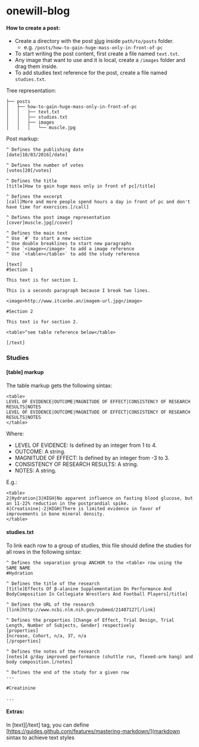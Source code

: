 # onewill-blog

#### How to create a post:
- Create a directory with the post [slug](https://en.wikipedia.org/wiki/Slug_(publishing)) inside `path/to/posts` folder. 
  - e.g. `/posts/how-to-gain-huge-mass-only-in-front-of-pc`
- To start writing the post content, first create a file named `text.txt`.
- Any image that want to use and it is local, create a `/images` folder and drag them inside.
- To add studies text reference for the post, create a file named `studies.txt`.

Tree representation:
```
├── posts
│   ├── how-to-gain-huge-mass-only-in-front-of-pc
│   │   ├── text.txt
│   │   ├── studies.txt
│   │   ├── images
│   │   │   └── muscle.jpg
```

Post markup:
```
^ Defines the publishing date
[date]10/03/2016[/date]

^ Defines the number of votes
[votes]20[/votes]

^ Defines the title
[title]How to gain huge mass only in front of pc[/title]

^ Defines the excerpt 
[call]More and more people spend hours a day in front of pc and don't have time for exercices.[/call]

^ Defines the post image representation
[cover]muscle.jpg[/cover]

^ Defines the main text
^ Use `#` to start a new section
^ Use double breaklines to start new paragraphs
^ Use `<image></image>` to add a image reference
^ Use `<table></table>` to add the study reference

[text]
#Section 1

This text is for section 1.

This is a seconds paragraph because I break two lines.

<image>http://www.itcanbe.an/imagem-url.jpg</image>

#Section 2

This text is for section 2.

<table>^see table reference below</table>

[/text]

```

### Studies

#### [table] markup

The table markup gets the following sintax:
```
<table>
LEVEL OF EVIDENCE|OUTCOME|MAGNITUDE OF EFFECT|CONSISTENCY OF RESEARCH RESULTS|NOTES
LEVEL OF EVIDENCE|OUTCOME|MAGNITUDE OF EFFECT|CONSISTENCY OF RESEARCH RESULTS|NOTES
</table>
```

Where:
- LEVEL OF EVIDENCE: Is defined by an integer from 1 to 4.
- OUTCOME: A string.
- MAGNITUDE OF EFFECT: Is defined by an integer from -3 to 3.
- CONSISTENCY OF RESEARCH RESULTS: A string.
- NOTES: A string.

E.g.:
```
<table>
2|Hydration|3|HIGH|No apparent influence on fasting blood glucose, but an 11-22% reduction in the postprandial spike.
4|Creatinine|-2|HIGH|There is limited evidence in favor of improvements in bone mineral density.
</table>
```

#### studies.txt
To link each row to a group of studies, this file should define the studies for all rows in the following sintax:

```
^ Defines the separation group ANCHOR to the <table> row using the SAME NAME
#Hydration

^ Defines the title of the research
[title]Effects Of β-alanine Supplementation On Performance And BodyComposition In Collegiate Wrestlers And Football Players[/title]

^ Defines the URL of the research
[link]http://www.ncbi.nlm.nih.gov/pubmed/21407127[/link]

^ Defines the properties [Change of Effect, Trial Design, Trial Length, Number of Subjects, Gender] respectively
[properties]
Increase, Cohort, n/a, 37, n/a
[/properties]

^ Defines the notes of the research
[notes]4 g/day improved performance (shuttle run, flexed-arm hang) and body composition.[/notes]

^ Defines the end of the study for a given row
---

#Creatinine

...

```

#### Extras:
In [text][/text] tag, you can define [https://guides.github.com/features/mastering-markdown/](markdown sintax to achieve text styles
